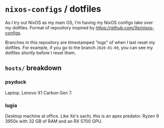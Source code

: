 # `nixos-configs` / dotfiles

As I try out NixOS as my main OS, I'm having my NixOS configs take over my dotfiles. Format of repository inspired by https://github.com/Xe/nixos-configs.

Branches in this repository are timestamped "logs" of when I last reset my dotfiles. For example, if you go to the branch `2020-01-09`, you can see my dotfiles shortly before I reset them.

## `hosts/` breakdown

### psyduck

Laptop. Lenovo X1 Carbon Gen 7.

### lugia

Desktop machine at office. Like Xe's sachi, this is an apex predator. Ryzen 9 3950x with 32 GB of RAM and an RX 5700 GPU.
